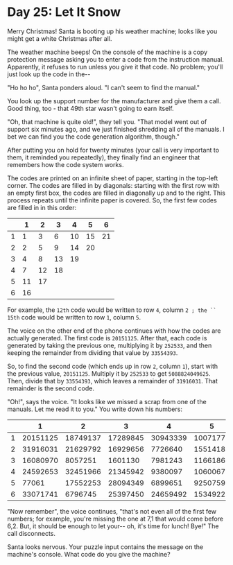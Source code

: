 # Day 25: Let It Snow

Merry Christmas! Santa is booting up his weather machine; looks like you might
get a white Christmas after all.

The weather machine beeps! On the console of the machine is a copy protection
message asking you to enter a code from the instruction manual. Apparently, it
refuses to run unless you give it that code. No problem; you'll just look up
the code in the--

"Ho ho ho", Santa ponders aloud. "I can't seem to find the manual."

You look up the support number for the manufacturer and give them a call. Good
thing, too - that 49th star wasn't going to earn itself.

"Oh, that machine is quite old!", they tell you. "That model went out of
support six minutes ago, and we just finished shredding all of the manuals. I
bet we can find you the code generation algorithm, though."

After putting you on hold for twenty minutes (your call is very important to
them, it reminded you repeatedly), they finally find an engineer that remembers
how the code system works.

The codes are printed on an infinite sheet of paper, starting in the top-left
corner. The codes are filled in by diagonals: starting with the first row with
an empty first box, the codes are filled in diagonally up and to the right.
This process repeats until the infinite paper is covered. So, the first few
codes are filled in in this order:

|   | 1 | 2 | 3 | 4 | 5 | 6 |
|---|---|---|---|---|---|---|
| 1 |  1|  3|  6| 10| 15| 21|
| 2 |  2|  5|  9| 14| 20|
| 3 |  4|  8| 13| 19|
| 4 |  7| 12| 18|
| 5 | 11| 17|
| 6 | 16|

For example, the `12th` code would be written to row `4`, column `2 ; the `` 15th`
code would be written to row `1`, column `5`.

The voice on the other end of the phone continues with how the codes are
actually generated. The first code is `20151125`. After that, each code is
generated by taking the previous one, multiplying it by `252533`, and then
keeping the remainder from dividing that value by `33554393`.

So, to find the second code (which ends up in row `2`, column `1`), start with
the previous value, `20151125`. Multiply it by `252533` to get `5088824049625`.
Then, divide that by `33554393`, which leaves a remainder of `31916031`. That
remainder is the second code.

"Oh!", says the voice. "It looks like we missed a scrap from one of the
manuals. Let me read it to you." You write down his numbers:

|   |    1    |    2    |    3    |    4    |    5    |    6    |
|---|---------|---------|---------|---------|---------|---------|
| 1 | 20151125| 18749137| 17289845| 30943339| 10071777| 33511524|
| 2 | 31916031| 21629792| 16929656|  7726640| 15514188|  4041754|
| 3 | 16080970|  8057251|  1601130|  7981243| 11661866| 16474243|
| 4 | 24592653| 32451966| 21345942|  9380097| 10600672| 31527494|
| 5 |    77061| 17552253| 28094349|  6899651|  9250759| 31663883|
| 6 | 33071741|  6796745| 25397450| 24659492|  1534922| 27995004|

"Now remember", the voice continues, "that's not even all of the first few
numbers; for example, you're missing the one at 7,1 that would come before 6,2.
But, it should be enough to let your-- oh, it's time for lunch! Bye!" The call
disconnects.

Santa looks nervous. Your puzzle input contains the message on the machine's
console. What code do you give the machine?
